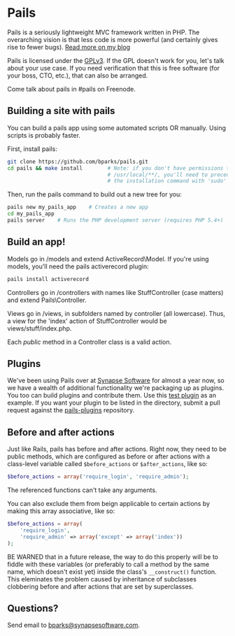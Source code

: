 Pails
=====

Pails is a seriously lightweight MVC framework written in PHP. The overarching
vision is that less code is more powerful (and certainly gives rise to fewer
bugs). [Read more on my blog][blog]

Pails is licensed under the [GPLv3][gplv3]. If the GPL doesn't work for you,
let's talk about your use case. If you need verification that this is free
software (for your boss, CTO, etc.), that can also be arranged.

Come talk about pails in #pails on Freenode.

Building a site with pails
--------------------------

You can build a pails app using some automated scripts OR manually. Using scripts
is probably faster.

First, install pails:

```sh
git clone https://github.com/bparks/pails.git
cd pails && make install        # Note: if you don't have permissions to
                                # /usr/local/**/, you'll need to precede
                                # the installation command with 'sudo'
```

Then, run the pails command to build out a new tree for you:

```sh
pails new my_pails_app    # Creates a new app
cd my_pails_app
pails server    # Runs the PHP development server (requires PHP 5.4+)
```

Build an app!
-------------

Models go in /models and extend ActiveRecord\Model. If you're using models, you'll
need the pails activerecord plugin:

```sh
pails install activerecord
```

Controllers go in /controllers with names like StuffController (case matters)
and extend Pails\Controller.

Views go in /views, in subfolders named by controller (all lowercase). Thus, a
view for the 'index' action of StuffController would be views/stuff/index.php.

Each *public* method in a Controller class is a valid action.

Plugins
-------

We've been using Pails over at [Synapse Software][synapse] for almost a year now,
so we have a wealth of additional functionality we're packaging up as plugins. You
too can build plugins and contribute them. Use this [test plugin][test_plugin] as
an example. If you want your plugin to be listed in the directory, submit a pull
request against the [pails-plugins][pails-plugins] repository.

Before and after actions
------------------------

Just like Rails, pails has before and after actions. Right now, they need to be
public methods, which are configured as before or after actions with a class-level
variable called `$before_actions` or `$after_actions`, like so:

```php
$before_actions = array('require_login', 'require_admin');
```

The referenced functions can't take any arguments.

You can also exclude them from beign applicable to certain actions by making this
array associative,  like so:

```php
$before_actions = array(
    'require_login',
    'require_admin' => array('except' => array('index'))
);
```

BE WARNED that in a future release, the way to do this properly will be to fiddle
with these variables (or preferably to call a method by the same name, which doesn't
exist yet) inside the class's `__construct()` function. This eleminates the problem
caused by inheritance of subclasses clobbering before and after actions that are set
by superclasses.

Questions?
----------

Send email to bparks@synapsesoftware.com.

[blog]: http://bparks.github.io/
[gplv3]: http://www.gnu.org/licenses/gpl-3.0.html
[synapse]: http://synapsesoftware.com
[test_plugin]: https://github.com/bparks/pails-test-plugin
[pails-plugins]: https://github.com/bparks/pails-plugins
